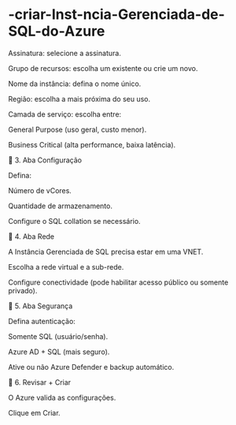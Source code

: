 # -criar-Inst-ncia-Gerenciada-de-SQL-do-Azure

Assinatura: selecione a assinatura.

Grupo de recursos: escolha um existente ou crie um novo.

Nome da instância: defina o nome único.

Região: escolha a mais próxima do seu uso.

Camada de serviço: escolha entre:

General Purpose (uso geral, custo menor).

Business Critical (alta performance, baixa latência).

🔹 3. Aba Configuração

Defina:

Número de vCores.

Quantidade de armazenamento.

Configure o SQL collation se necessário.

🔹 4. Aba Rede

A Instância Gerenciada de SQL precisa estar em uma VNET.

Escolha a rede virtual e a sub-rede.

Configure conectividade (pode habilitar acesso público ou somente privado).

🔹 5. Aba Segurança

Defina autenticação:

Somente SQL (usuário/senha).

Azure AD + SQL (mais seguro).

Ative ou não Azure Defender e backup automático.

🔹 6. Revisar + Criar

O Azure valida as configurações.

Clique em Criar.
